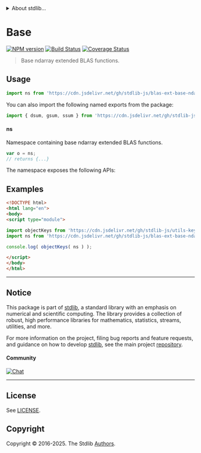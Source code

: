 <!--

@license Apache-2.0

Copyright (c) 2025 The Stdlib Authors.

Licensed under the Apache License, Version 2.0 (the "License");
you may not use this file except in compliance with the License.
You may obtain a copy of the License at

   http://www.apache.org/licenses/LICENSE-2.0

Unless required by applicable law or agreed to in writing, software
distributed under the License is distributed on an "AS IS" BASIS,
WITHOUT WARRANTIES OR CONDITIONS OF ANY KIND, either express or implied.
See the License for the specific language governing permissions and
limitations under the License.

-->


<details>
  <summary>
    About stdlib...
  </summary>
  <p>We believe in a future in which the web is a preferred environment for numerical computation. To help realize this future, we've built stdlib. stdlib is a standard library, with an emphasis on numerical and scientific computation, written in JavaScript (and C) for execution in browsers and in Node.js.</p>
  <p>The library is fully decomposable, being architected in such a way that you can swap out and mix and match APIs and functionality to cater to your exact preferences and use cases.</p>
  <p>When you use stdlib, you can be absolutely certain that you are using the most thorough, rigorous, well-written, studied, documented, tested, measured, and high-quality code out there.</p>
  <p>To join us in bringing numerical computing to the web, get started by checking us out on <a href="https://github.com/stdlib-js/stdlib">GitHub</a>, and please consider <a href="https://opencollective.com/stdlib">financially supporting stdlib</a>. We greatly appreciate your continued support!</p>
</details>

# Base

[![NPM version][npm-image]][npm-url] [![Build Status][test-image]][test-url] [![Coverage Status][coverage-image]][coverage-url] <!-- [![dependencies][dependencies-image]][dependencies-url] -->

> Base ndarray extended BLAS functions.



<section class="usage">

## Usage

```javascript
import ns from 'https://cdn.jsdelivr.net/gh/stdlib-js/blas-ext-base-ndarray@esm/index.mjs';
```

You can also import the following named exports from the package:

```javascript
import { dsum, gsum, ssum } from 'https://cdn.jsdelivr.net/gh/stdlib-js/blas-ext-base-ndarray@esm/index.mjs';
```

#### ns

Namespace containing base ndarray extended BLAS functions.

```javascript
var o = ns;
// returns {...}
```

The namespace exposes the following APIs:

<!-- <toc pattern="*"> -->

<!-- </toc> -->

</section>

<!-- /.usage -->

<section class="examples">

## Examples

<!-- TODO: better examples -->

<!-- eslint no-undef: "error" -->

```html
<!DOCTYPE html>
<html lang="en">
<body>
<script type="module">

import objectKeys from 'https://cdn.jsdelivr.net/gh/stdlib-js/utils-keys@esm/index.mjs';
import ns from 'https://cdn.jsdelivr.net/gh/stdlib-js/blas-ext-base-ndarray@esm/index.mjs';

console.log( objectKeys( ns ) );

</script>
</body>
</html>
```

</section>

<!-- /.examples -->

<!-- Section for related `stdlib` packages. Do not manually edit this section, as it is automatically populated. -->

<section class="related">

</section>

<!-- /.related -->

<!-- Section for all links. Make sure to keep an empty line after the `section` element and another before the `/section` close. -->


<section class="main-repo" >

* * *

## Notice

This package is part of [stdlib][stdlib], a standard library with an emphasis on numerical and scientific computing. The library provides a collection of robust, high performance libraries for mathematics, statistics, streams, utilities, and more.

For more information on the project, filing bug reports and feature requests, and guidance on how to develop [stdlib][stdlib], see the main project [repository][stdlib].

#### Community

[![Chat][chat-image]][chat-url]

---

## License

See [LICENSE][stdlib-license].


## Copyright

Copyright &copy; 2016-2025. The Stdlib [Authors][stdlib-authors].

</section>

<!-- /.stdlib -->

<!-- Section for all links. Make sure to keep an empty line after the `section` element and another before the `/section` close. -->

<section class="links">

[npm-image]: http://img.shields.io/npm/v/@stdlib/blas-ext-base-ndarray.svg
[npm-url]: https://npmjs.org/package/@stdlib/blas-ext-base-ndarray

[test-image]: https://github.com/stdlib-js/blas-ext-base-ndarray/actions/workflows/test.yml/badge.svg?branch=main
[test-url]: https://github.com/stdlib-js/blas-ext-base-ndarray/actions/workflows/test.yml?query=branch:main

[coverage-image]: https://img.shields.io/codecov/c/github/stdlib-js/blas-ext-base-ndarray/main.svg
[coverage-url]: https://codecov.io/github/stdlib-js/blas-ext-base-ndarray?branch=main

<!--

[dependencies-image]: https://img.shields.io/david/stdlib-js/blas-ext-base-ndarray.svg
[dependencies-url]: https://david-dm.org/stdlib-js/blas-ext-base-ndarray/main

-->

[chat-image]: https://img.shields.io/gitter/room/stdlib-js/stdlib.svg
[chat-url]: https://app.gitter.im/#/room/#stdlib-js_stdlib:gitter.im

[stdlib]: https://github.com/stdlib-js/stdlib

[stdlib-authors]: https://github.com/stdlib-js/stdlib/graphs/contributors

[umd]: https://github.com/umdjs/umd
[es-module]: https://developer.mozilla.org/en-US/docs/Web/JavaScript/Guide/Modules

[deno-url]: https://github.com/stdlib-js/blas-ext-base-ndarray/tree/deno
[deno-readme]: https://github.com/stdlib-js/blas-ext-base-ndarray/blob/deno/README.md
[umd-url]: https://github.com/stdlib-js/blas-ext-base-ndarray/tree/umd
[umd-readme]: https://github.com/stdlib-js/blas-ext-base-ndarray/blob/umd/README.md
[esm-url]: https://github.com/stdlib-js/blas-ext-base-ndarray/tree/esm
[esm-readme]: https://github.com/stdlib-js/blas-ext-base-ndarray/blob/esm/README.md
[branches-url]: https://github.com/stdlib-js/blas-ext-base-ndarray/blob/main/branches.md

[stdlib-license]: https://raw.githubusercontent.com/stdlib-js/blas-ext-base-ndarray/main/LICENSE

</section>

<!-- /.links -->
